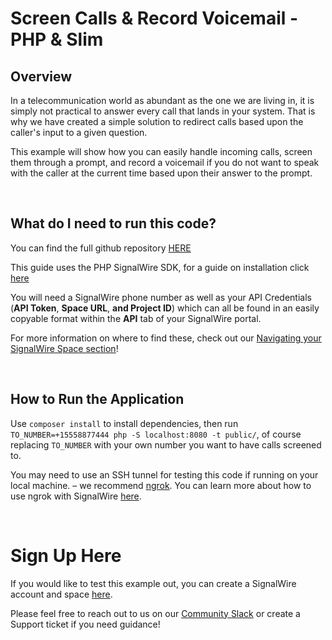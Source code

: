 # Screen Calls & Record Voicemail - PHP & Slim

## Overview

In a telecommunication world as abundant as the one we are living in, it is simply not practical to answer every call that lands in your system. That is why we have created a simple solution to redirect calls based upon the caller's input to a given question. 

This example will show how you can easily handle incoming calls, screen them through a prompt, and record a voicemail if you do not want to speak with the caller at the current time based upon their answer to the prompt.

<br/>

## What do I need to run this code?
You can find the full github repository [HERE](https://github.com/signalwire/signalwire-guides/tree/master/code/php_voicemail)

This guide uses the PHP SignalWire SDK, for a guide on installation click [here](https://developer.signalwire.com/compatibility-api/reference/client-libraries-and-sdks#php)

You will need a SignalWire phone number as well as your API Credentials (**API Token**, **Space URL**, **and Project ID**) which can all be found in an easily copyable format within the **API** tab of your SignalWire portal.

For more information on where to find these, check out our [Navigating your SignalWire Space section](https://developer.signalwire.com/apis/docs/navigating-your-space)!

<br/>

## How to Run the Application

Use `composer install` to install dependencies, then run `TO_NUMBER=+15558877444 php -S localhost:8080 -t public/`, of course replacing `TO_NUMBER` with your own number you want to have calls screened to.

You may need to use an SSH tunnel for testing this code if running on your local machine. – we recommend [ngrok](https://ngrok.com/). You can learn more about how to use ngrok with SignalWire [here](https://developer.signalwire.com/apis/docs/how-to-test-webhooks-with-ngrok). 


<br/>

# Sign Up Here

If you would like to test this example out, you can create a SignalWire account and space [here](https://m.signalwire.com/signups/new?s=1).

Please feel free to reach out to us on our [Community Slack](https://join.slack.com/t/signalwire-community/shared_invite/zt-sjagsni8-AYKmOMhP_1sVMvz9Ya_r0Q) or create a Support ticket if you need guidance!
